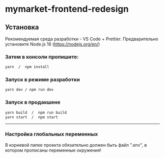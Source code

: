 # mymarket-frontend-redesign

## Установка

Рекомендуемая среда разработки - VS Code + Prettier.
Предварительно установите Node.js 16 (https://nodejs.org/en/)

### Затем в консоли пропишите:

```bash
yarn  /  npm install
```

### Запуск в режиме разработки

```bash
yarn dev / npm run dev
```

### Запуск в продакшене

```bash
yarn build  /  npm run build
yarn start  /  npm start
```

---

### Настройка глобальных переменных

В корневой папке проекта обязательно должен быть файл ".env", в котором прописаны переменные окружения!

